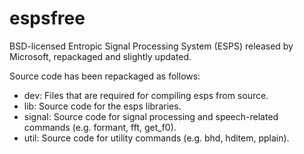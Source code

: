 espsfree
========

BSD-licensed Entropic Signal Processing System (ESPS) released by Microsoft, repackaged and slightly updated.

Source code has been repackaged as follows:

- dev: Files that are required for compiling esps from source.
- lib: Source code for the esps libraries.
- signal: Source code for signal processing and speech-related commands (e.g. formant, fft, get_f0).
- util: Source code for utility commands (e.g. bhd, hditem, pplain).
